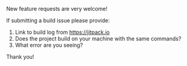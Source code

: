 New feature requests are very welcome!

If submitting a build issue please provide:
 1. Link to build log from https://jitpack.io 
 2. Does the project build on your machine with the same commands?
 3. What error are you seeing?

Thank you!
